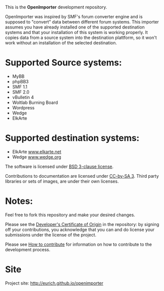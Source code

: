 This is the **OpenImporter** development repository.

OpenImporter was inspired by SMF's forum converter engine and is supposed to "convert" data between different forum systems. This importer assumes you have already installed one of the supported destination systems and that your installation of this system is working properly. It copies data from a source system into the destination plattform, so it won't work without an installation of the selected destination. 

Supported Source systems:
===
* MyBB
* phpBB3
* SMF 1.1
* SMF 2.0
* vBulletin 4
* Woltlab Burning Board
* Wordpress
* Wedge
* ElkArte

Supported destination systems:
===
* ElkArte www.elkarte.net
* Wedge www.wedge.org

The software is licensed under [BSD 3-clause license](http://www.opensource.org/licenses/BSD-3-Clause).

Contributions to documentation are licensed under [CC-by-SA 3](http://creativecommons.org/licenses/by-sa/3.0). Third party libraries or sets of images, are under their own licenses.

Notes:
===
Feel free to fork this repository and make your desired changes.

Please see the [Developer's Certificate of Origin](https://github.com/eurich/openimporter/DCO.txt) in the repository:
by signing off your contributions, you acknowledge that you can and do license your submissions under the license of the project.

Please see [How to contribute](https://github.com/eurich/openimporter/blob/master/CONTRIBUTING.md) for information on how to contribute to the development process.

Site
===
Project site: http://eurich.github.io/openimporter